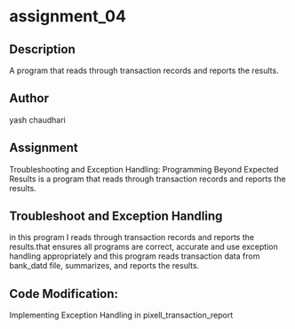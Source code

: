 # assignment_04

## Description
A program that reads through transaction records and reports the results.

## Author
yash chaudhari

## Assignment
Troubleshooting and Exception Handling: Programming Beyond Expected Results is a program that reads through transaction records and reports the results.   

              
## Troubleshoot and Exception Handling
in this program I reads through transaction records and reports the results.that ensures all programs are correct, accurate and use exception handling appropriately and this program reads transaction data from bank_datd file, summarizes, and reports the results.
        
## Code Modification:
Implementing Exception Handling in pixell_transaction_report
